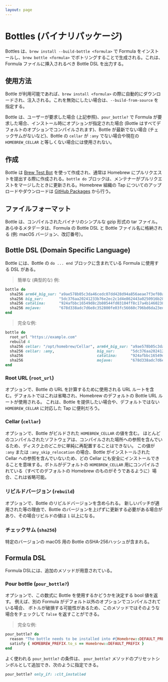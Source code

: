```yaml
---
layout: page
---
```


# Bottles (バイナリパッケージ)

Bottles は、`brew install --build-bottle <formula>` で Formula をインストールし、`brew bottle <formula>` でボトリングすることで生成される。これは、Formula ファイルに挿入されるべき Bottle DSL を出力する。

## 使用方法
Bottle が利用可能であれば、`brew install <formula>` の際に自動的にダウンロードされ、注入される。これを無効にしたい場合は、`--build-from-source` を指定する。

Bottle は、ユーザーが要求した場合 (上記参照)、`pour_bottle?` で Formula が要求した場合、インストール時にオプションが指定された場合 (Bottle はすべてデフォルトのオプションでコンパイルされます)、Bottle が最新でない場合 (チェックサムがないなど)、Bottle の `cellar` が `:any` でない場合や現在の `HOMEBREW_CELLAR` と等しくない場合には使用されない。

## 作成
Bottle は [Brew Test Bot](https://docs.brew.sh/Brew-Test-Bot) を使って作成され、通常は Homebrew にプルリクエストを提出する際に作成される。`bottle do` ブロックは、メンテナーがプルリクエストをマージしたときに更新される。Homebrew 組織の Tap についてのアップロードやダウンロードは [GitHub Packages](https://github.com/orgs/Homebrew/packages) から行う。

## ファイルフォーマット
Bottle は、コンパイルされたバイナリのシンプルな gzip 形式の tar ファイル。あらゆるメタデータは、Formula の Bottle DSL と Bottle ファイル名に格納される (例: macOS バージョン、改訂番号）。

## Bottle DSL (Domain Specific Language)
Bottle には、Bottle の `do ... end` ブロックに含まれている Formula に使用する DSL がある。

> 簡単な (典型的な) 例:
```rb
bottle do
  sha256 arm64_big_sur: "a9ae578b05c3da46cedc07dd428d94a856aeae7f3ef80a0f405bf89b8cde893a"
  sha256 big_sur:       "5dc376aa20241233b76e2ec2c1d4e862443a0250916b2838a1ff871e8a6dc2c5"
  sha256 catalina:      "924afbbc16549d8c2b80544fd03104ff8c17a4b1460238e3ed17a1313391a2af"
  sha256 mojave:        "678d338adc7d6e8c352800fe03fc56660c796bd6da23eda2b1411fed18bd0d8d"
end
```

> 完全な例:
```rb
bottle do
  root_url "https://example.com"
  rebuild 4
  sha256 cellar: "/opt/homebrew/Cellar", arm64_big_sur: "a9ae578b05c3da46cedc07dd428d94a856aeae7f3ef80a0f405bf89b8cde893a"
  sha256 cellar: :any,                   big_sur:       "5dc376aa20241233b76e2ec2c1d4e862443a0250916b2838a1ff871e8a6dc2c5"
  sha256                                 catalina:      "924afbbc16549d8c2b80544fd03104ff8c17a4b1460238e3ed17a1313391a2af"
  sha256                                 mojave:        "678d338adc7d6e8c352800fe03fc56660c796bd6da23eda2b1411fed18bd0d8d"
end
```

### Root URL (`root_url`)
オプションで、Bottle の URL を計算するために使用される URL ルートを含む。デフォルトではこれは省略され、Homebrew のデフォルトの Bottle URL ルートが使用される。
これは、Bottle を提供したい場合や、デフォルトではない `HOMEBREW_CELLAR` に対応した Tap に便利だろう。

### Cellar (`cellar`)
オプションで、Bottle がビルドされた `HOMEBREW_CELLAR` の値を含む。
ほとんどのコンパイルされたソフトウェアは、コンパイルされた場所への参照を含んでいるため、ディスク上のどこかに単純に再配置することはできない。
この値が `:any` または `:any_skip_relocation` の場合、Bottle がインストールされた Cellar への参照を含んでいないため、どの Cellar にも安全にインストールできることを意味する。ボトルがデフォルトの `HOMEBREW_CELLAR` 用にコンパイルされている（すべてのデフォルトの Homebrew のものがそうであるように）場合、これは省略可能。

### リビルドバージョン (`rebuild`)
オプションで、Bottle のリビルドバージョンを含められる。
新しいパッチが適用された等の理由で、Bottle のバージョンを上げずに更新する必要がある場合があり、その場合リビルドの値は `1` 以上になる。

### チェックサム (`sha256`)
特定のバージョンの macOS 用の Bottle のSHA-256ハッシュが含まれる。

## Formula DSL
Formula DSLには、追加のメソッドが用意されている。

### Pour bottle (`pour_bottle?`)
オプションで、この数式に Bottle を使用するかどうかを決定する bool 値を返す。
例えば、別の Formula がデフォルト以外のオプションでコンパイルされている場合、
ボトルが破損する可能性があるため、このメソッドではそのような場合をチェックして `false` を返すことができる。

> 完全な例:
```ruby
pour_bottle? do
  reason "The bottle needs to be installed into #{Homebrew::DEFAULT_PREFIX}."
  satisfy { HOMEBREW_PREFIX.to_s == Homebrew::DEFAULT_PREFIX }
end
```

よく使われる `pour_bottle?` の条件は、
`pour_bottle?` メソッドのプリセットシンボルとして追加でき、次のように指定できる。

```ruby
pour_bottle? only_if: :clt_installed
```